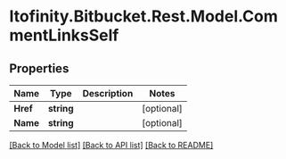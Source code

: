 # Itofinity.Bitbucket.Rest.Model.CommentLinksSelf
## Properties

Name | Type | Description | Notes
------------ | ------------- | ------------- | -------------
**Href** | **string** |  | [optional] 
**Name** | **string** |  | [optional] 

[[Back to Model list]](../README.md#documentation-for-models) [[Back to API list]](../README.md#documentation-for-api-endpoints) [[Back to README]](../README.md)


